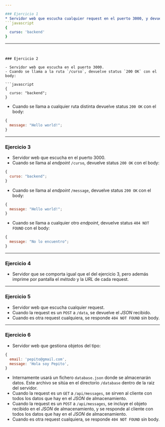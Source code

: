 ```yaml
---

### Ejercicio 1
* Servidor web que escucha cualquier request en el puerto 3000, y devuelve siempre status `200 OK` con el body:
```javascript
{
  curso: 'backend'
}
```

---
```


### Ejercicio 2

- Servidor web que escucha en el puerto 3000.
- Cuando se llama a la ruta `/curso`, devuelve status `200 OK` con el body:

```javascript
{
  curso: "backend";
}
```

- Cuando se llama a cualquier ruta distinta devuelve status `200 OK` con el body:

```javascript
{
  message: "Hello world!";
}
```

---

### Ejercicio 3

- Servidor web que escucha en el puerto 3000.
- Cuando se llama al _endpoint_ `/curso`, devuelve status `200 OK` con el body:

```javascript
{
  curso: "backend";
}
```

- Cuando se llama al _endpoint_ `/message`, devuelve status `200 OK` con el body:

```javascript
{
  message: "Hello world!";
}
```

- Cuando se llama a cualquier otro _endpoint_, devuelve status `404 NOT FOUND` con el body:

```javascript
{
  message: "No lo encuentro";
}
```

---

### Ejercicio 4

- Servidor que se comporta igual que el del ejercicio 3, pero además imprime por pantalla el _método_ y la _URL_ de cada request.

---

### Ejercicio 5

- Servidor web que escucha cualquier request.
- Cuando la request es un `POST` a `/data`, se devuelve el _JSON_ recibido.
- Cuando es otra request cualquiera, se responde `404 NOT FOUND` sin body.

---

### Ejercicio 6

- Servidor web que gestiona objetos del tipo:

```javascript
{
  email: 'pepito@gmail.com',
  message: 'Hola soy Pepito',
}
```

- Internamente usará un fichero `database.json` donde se almacenarán datos. Este archivo se sitúa en el directorio `/database` dentro de la raiz del servidor.
- Cuando la request es un `GET` a `/api/messages`, se sirven al cliente con todos los datos que hay en el _JSON_ de almacenamiento.
- Cuando la request es un `POST` a `/api/messages`, se incluye el objeto recibido en el _JSON_ de almacenamiento, y se responde al cliente con todos los datos que hay en el _JSON_ de almacenamiento.
- Cuando es otra request cualquiera, se responde `404 NOT FOUND` sin body.

